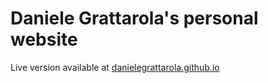 # Daniele Grattarola's personal website

Live version available at [danielegrattarola.github.io](https://danielegrattarola.github.io)
